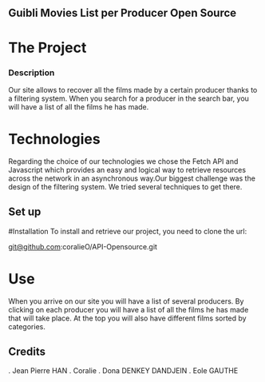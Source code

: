 ## Guibli Movies List per Producer Open Source

# The Project 

### Description 

Our site allows to recover all the films made by a certain producer thanks to a filtering system. When you search for a producer in the search bar, you will have a list of all the films he has made.

# Technologies 

Regarding the choice of our technologies we chose the Fetch API and Javascript which provides an easy and logical way to retrieve resources across the network in an asynchronous way.Our biggest challenge was the design of the filtering system. We tried several techniques to get there.

## Set up 

#Installation 
To install and retrieve our project, you need to clone the url:

git@github.com:coralieO/API-Opensource.git 

# Use

When you arrive on our site you will have a list of several producers. By clicking on each producer you will have a list of all the films he has made that will take place. At the top you will also have different films sorted by categories.

## Credits

. Jean Pierre HAN
. Coralie
. Dona DENKEY DANDJEIN
. Eole GAUTHE
